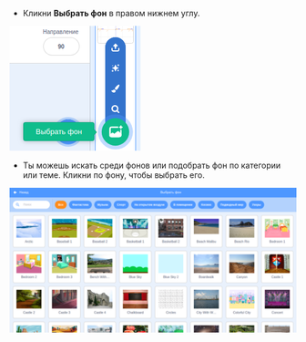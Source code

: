 + Кликни **Выбрать фон** в правом нижнем углу.

![screenshot](images/stage-choose.png)

+ Ты можешь искать среди фонов или подобрать фон по категории или теме. Кликни по фону, чтобы выбрать его.

![screenshot](images/backdrop.png)